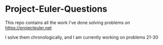 # Project-Euler-Questions

This repo contains all the work I've done solving problems on https://projecteuler.net

I solve them chronologically, and I am currently working on problems 21-30
